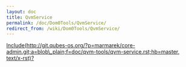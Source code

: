 ```yaml
---
layout: doc
title: QvmService
permalink: /doc/Dom0Tools/QvmService/
redirect_from: /wiki/Dom0Tools/QvmService/
---
```


[Include(http://git.qubes-os.org/?p=marmarek/core-admin.git;a=blob\_plain;f=doc/qvm-tools/qvm-service.rst;hb=master, text/x-rst)?](/doc/Dom0Tools/Include(http%3A/git.qubes-os.org?p=marmarek/core-admin.git;a=blob_plain;f=doc/qvm-tools/qvm-service.rst;hb=master,%20text/x-rst))
